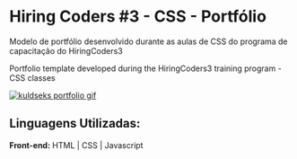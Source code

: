 # Hiring Coders #3 - CSS - Portfólio 

Modelo de portfólio desenvolvido durante as aulas de CSS do programa de capacitação do HiringCoders3 

Portfolio template developed during the HiringCoders3 training program - CSS classes

<a href="(https://imgur.com/BychxC3"><img src="https://i.imgur.com/BychxC3.gif" title="kuldseks portfolio gif" /></a>

## Linguagens Utilizadas:

**Front-end:**
HTML | CSS | Javascript

